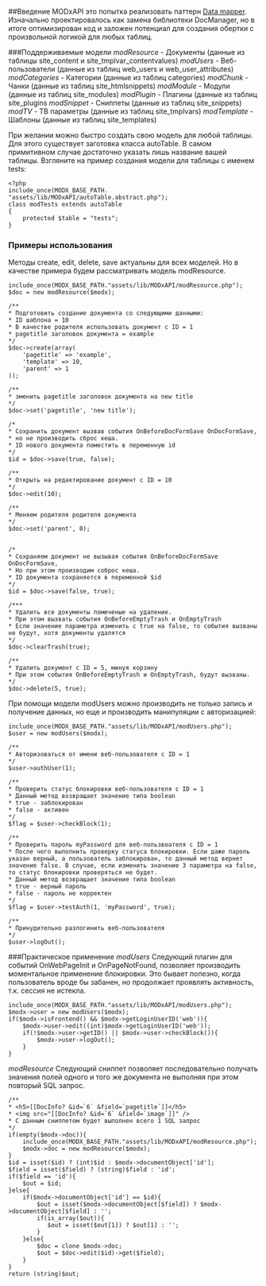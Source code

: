 ##Введение
MODxAPI это попытка реализовать паттерн [Data mapper](https://en.wikipedia.org/wiki/Data_mapper_pattern).
Изначально проектировалось как замена библиотеки DocManager, но в итоге оптимизирован код и заложен потенциал для создания обертки с произвольной логикой для любых таблиц.

###Поддерживаемые модели
*modResource* - Документы (данные из таблицы site_content и site_tmplvar_contentvalues)
*modUsers* - Веб-пользователи (данные из таблиц web_users и web_user_attributes)
*modCategories* - Категории (данные из таблиц categories)
*modChunk* - Чанки (данные из таблиц site_htmlsnippets)
*modModule* - Модули (данные из таблиц site_modules)
*modPlugin* - Плагины (данные из таблиц site_plugins
*modSnippet* - Сниппеты (данные из таблиц site_snippets)
*modTV* - ТВ параметры (данные из таблиц site_tmplvars)
*modTemplate* - Шаблоны (данные из таблиц site_templates)

При желании можно быстро создать свою модель для любой таблицы. Для этого существует заготовка класса autoTable. В самом примитивном случае достаточно указать лишь название вашей таблицы. Взгляните на пример создания модели для таблицы с именем tests:
```
<?php
include_once(MODX_BASE_PATH. "assets/lib/MODxAPI/autoTable.abstract.php");
class modTests extends autoTable
{
    protected $table = "tests";
}
```

### Примеры использования
Методы create, edit, delete, save актуальны для всех моделей. Но в качестве примера будем рассматривать модель modResource.

```
include_once(MODX_BASE_PATH."assets/lib/MODxAPI/modResource.php");
$doc = new modResource($modx);

/** 
* Подготовить создание документа со следующими данными:
* ID шаблона = 10
* В качестве родителя использовать документ с ID = 1
* pagetitle заголовок документа = example
*/
$doc->create(array(
	'pagetitle' => 'example',
	'template' => 10,
	'parent' => 1
));

/** 
* зменить pagetitle заголовок документа на new title 
*/
$doc->set('pagetitle', 'new title');

/*
* Сохранить документ вызвав события OnBeforeDocFormSave OnDocFormSave,
* но не производить сброс кеша. 
* ID нового документа поместить в переменную id
*/
$id = $doc->save(true, false);

/** 
* Открыть на редактирование документ с ID = 10 
*/ 
$doc->edit(10);

/** 
* Меняем родителя родителя документа
*/
$doc->set('parent', 0);


/*
* Сохраняем документ не вызывая события OnBeforeDocFormSave OnDocFormSave,
* Но при этом производим соброс кеша.
* ID документа сохраняется в переменной $id
*/
$id = $doc->save(false, true);

/***
* Удалить все документы помеченые на удаление.
* При этом вызвать события OnBeforeEmptyTrash и OnEmptyTrash
* Если значение параметра изменить с true на false, то события вызваны не будут, хотя документы удалятся
*/
$doc->clearTrash(true);

/** 
* Удалить документ с ID = 5, минуя корзину
* При этом события OnBeforeEmptyTrash и OnEmptyTrash, будут вызваны.
*/
$doc->delete(5, true);
```

При помощи модели modUsers можно производить не только запись и получение данных, но еще и производить манипуляции с авторизацией:
```
include_once(MODX_BASE_PATH."assets/lib/MODxAPI/modUsers.php");
$user = new modUsers($modx);

/**
* Авторизоваться от имени веб-пользователя с ID = 1
*/
$user->authUser(1);

/**
* Проверить статус блокировки веб-пользователя с ID = 1 
* Данный метод возвращает значение типа boolean
* true - заблокирован
* false - активен
*/
$flag = $user->checkBlock(1);

/**
* Проверить пароль myPassword для веб-пользвоателя с ID = 1 
* После чего выполнить проверку статуса блокировки. Если даже пароль указан верный, а пользователь заблокирован, то данный метод вернет значение false. В случае, если изменить значение 3 параметра на false, то статус блокировки проверяться не будет.
* Данный метод возвращает значение типа boolean
* true - верный пароль
* false - пароль не корректен
*/
$flag = $user->testAuth(1, 'myPassword', true);

/**
* Принудительно разлогинить веб-пользователя
*/
$user->logOut();
```


###Практическое применение
*modUsers*
Следующий плагин для событий OnWebPageInit и OnPageNotFound, позволяет производить моментальное применение блокировки. Это бывает полезно, когда пользователь вроде бы забанен, но продолжает проявлять активность, т.к. сессия не истекла.
```
include_once(MODX_BASE_PATH."assets/lib/MODxAPI/modUsers.php");
$modx->user = new modUsers($modx);
if($modx->isFrontend() && $modx->getLoginUserID('web')){
	$modx->user->edit((int)$modx->getLoginUserID('web'));
	if(!$modx->user->getID() || $modx->user->checkBlock()){
		$modx->user->logOut();
	}
}
```

*modResource*
Следующий сниппет позволяет последовательно получать значения полей одного и того же документа не выполняя при этом повторый SQL запрос.
```
/**
* <h5>[[DocInfo? &id=`6` &field=`pagetitle`]]</h5>
* <img src="[[DocInfo? &id=`6` &field=`image`]]" />
* С данным сниппетом будет выполнен всего 1 SQL запрос
*/
if(empty($modx->doc)){
	include_once(MODX_BASE_PATH."assets/lib/MODxAPI/modResource.php");
	$modx->doc = new modResource($modx);
}
$id = isset($id) ? (int)$id : $modx->documentObject['id'];
$field = isset($field) ? (string)$field : 'id';
if($field == 'id'){
    $out = $id;
}else{
    if($modx->documentObject['id'] == $id){
        $out = isset($modx->documentObject[$field]) ? $modx->documentObject[$field] : '';
        if(is_array($out)){
           $out = isset($out[1]) ? $out[1] : '';
        }
    }else{
		$doc = clone $modx->doc;
        $out = $doc->edit($id)->get($field);
    }
}
return (string)$out;
```